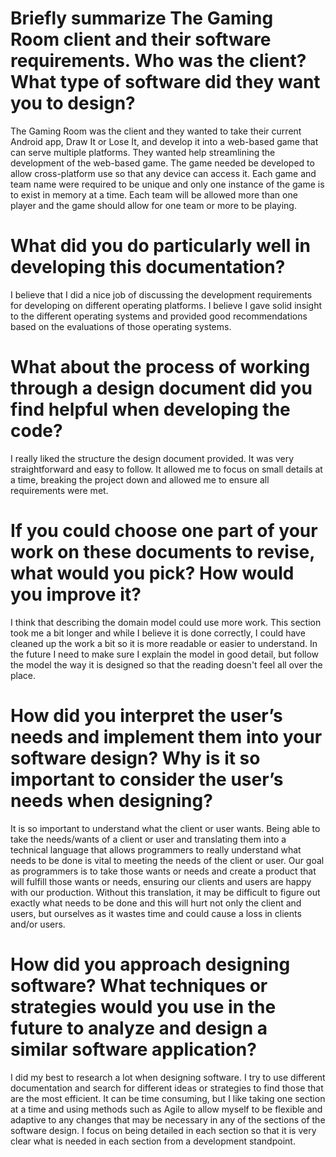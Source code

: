 # Briefly summarize The Gaming Room client and their software requirements. Who was the client? What type of software did they want you to design?

The Gaming Room was the client and they wanted to take their current Android app, Draw It or Lose It, and develop it into a web-based game that can serve multiple platforms. They wanted help streamlining the development of the web-based game. The game needed be developed to allow cross-platform use so that any device can access it. Each game and team name were required to be unique and only one instance of the game is to exist in memory at a time. Each team will be allowed more than one player and the game should allow for one team or more to be playing. 

# What did you do particularly well in developing this documentation?

I believe that I did a nice job of discussing the development requirements for developing on different operating platforms. I believe I gave solid insight to the different operating systems and provided good recommendations based on the evaluations of those operating systems. 

# What about the process of working through a design document did you find helpful when developing the code?

I really liked the structure the design document provided. It was very straightforward and easy to follow. It allowed me to focus on small details at a time, breaking the project down and allowed me to ensure all requirements were met. 

# If you could choose one part of your work on these documents to revise, what would you pick? How would you improve it?

I think that describing the domain model could use more work. This section took me a bit longer and while I believe it is done correctly, I could have cleaned up the work a bit so it is more readable or easier to understand. In the future I need to make sure I explain the model in good detail, but follow the model the way it is designed so that the reading doesn't feel all over the place. 

# How did you interpret the user’s needs and implement them into your software design? Why is it so important to consider the user’s needs when designing?

It is so important to understand what the client or user wants. Being able to take the needs/wants of a client or user and translating them into a technical language that allows programmers to really understand what needs to be done is vital to meeting the needs of the client or user. Our goal as programmers is to take those wants or needs and create a product that will fulfill those wants or needs, ensuring our clients and users are happy with our production. Without this translation, it may be difficult to figure out exactly what needs to be done and this will hurt not only the client and users, but ourselves as it wastes time and could cause a loss in clients and/or users. 

# How did you approach designing software? What techniques or strategies would you use in the future to analyze and design a similar software application?

I did my best to research a lot when designing software. I try to use different documentation and search for different ideas or strategies to find those that are the most efficient. It can be time consuming, but I like taking one section at a time and using methods such as Agile to allow myself to be flexible and adaptive to any changes that may be necessary in any of the sections of the software design. I focus on being detailed in each section so that it is very clear what is needed in each section from a development standpoint. 
